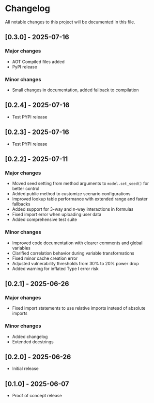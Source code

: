 # Changelog

All notable changes to this project will be documented in this file.

## [0.3.0] - 2025-07-16

### Major changes
- AOT Compiled files added
- PyPI release

### Minor changes
- Small changes in documentation, added fallback to compilation


## [0.2.4] - 2025-07-16
- Test PYPI release

## [0.2.3] - 2025-07-16
- Test PYPI release

## [0.2.2] - 2025-07-11

### Major changes
- Moved seed setting from method arguments to `model.set_seed()` for better control
- Added public method to customize scenario configurations
- Improved lookup table performance with extended range and faster fallbacks
- Added support for 3-way and n-way interactions in formulas
- Fixed import error when uploading user data
- Added comprehensive test suite

### Minor changes
- Improved code documentation with clearer comments and global variables
- Clarified correlation behavior during variable transformations
- Fixed minor cache creation error
- Adjusted vulnerability thresholds from 30% to 20% power drop
- Added warning for inflated Type I error risk

## [0.2.1] - 2025-06-26

### Major changes
- Fixed import statements to use relative imports instead of absolute imports

### Minor changes
- Added changelog
- Extended docstrings

## [0.2.0] - 2025-06-26
- Initial release

## [0.1.0] - 2025-06-07
- Proof of concept release